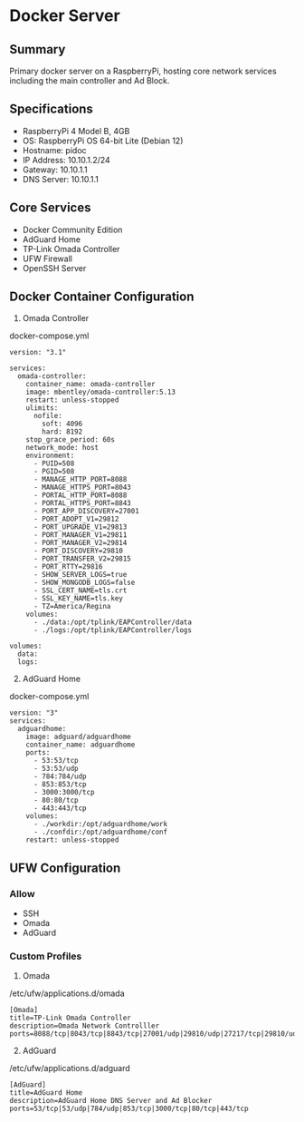 # Docker Server

## Summary

Primary docker server on a RaspberryPi, hosting core network services including the main controller and Ad Block.

## Specifications

- RaspberryPi 4 Model B, 4GB
- OS: RaspberryPi OS 64-bit Lite (Debian 12)
- Hostname: pidoc
- IP Address: 10.10.1.2/24
- Gateway: 10.10.1.1
- DNS Server: 10.10.1.1

## Core Services

- Docker Community Edition
- AdGuard Home
- TP-Link Omada Controller
- UFW Firewall
- OpenSSH Server

## Docker Container Configuration

1. Omada Controller

docker-compose.yml

```
version: "3.1"

services:
  omada-controller:
    container_name: omada-controller
    image: mbentley/omada-controller:5.13
    restart: unless-stopped
    ulimits:
      nofile:
        soft: 4096
        hard: 8192
    stop_grace_period: 60s
    network_mode: host
    environment:
      - PUID=508
      - PGID=508
      - MANAGE_HTTP_PORT=8088
      - MANAGE_HTTPS_PORT=8043
      - PORTAL_HTTP_PORT=8088
      - PORTAL_HTTPS_PORT=8843
      - PORT_APP_DISCOVERY=27001
      - PORT_ADOPT_V1=29812
      - PORT_UPGRADE_V1=29813
      - PORT_MANAGER_V1=29811
      - PORT_MANAGER_V2=29814
      - PORT_DISCOVERY=29810
      - PORT_TRANSFER_V2=29815
      - PORT_RTTY=29816
      - SHOW_SERVER_LOGS=true
      - SHOW_MONGODB_LOGS=false
      - SSL_CERT_NAME=tls.crt
      - SSL_KEY_NAME=tls.key
      - TZ=America/Regina
    volumes:
      - ./data:/opt/tplink/EAPController/data
      - ./logs:/opt/tplink/EAPController/logs

volumes:
  data:
  logs:
```

2. AdGuard Home

docker-compose.yml

```
version: "3"
services:
  adguardhome:
    image: adguard/adguardhome
    container_name: adguardhome
    ports:
      - 53:53/tcp
      - 53:53/udp
      - 784:784/udp
      - 853:853/tcp
      - 3000:3000/tcp
      - 80:80/tcp
      - 443:443/tcp
    volumes:
      - ./workdir:/opt/adguardhome/work
      - ./confdir:/opt/adguardhome/conf
    restart: unless-stopped
```

## UFW Configuration

### Allow

- SSH
- Omada
- AdGuard

### Custom Profiles

1. Omada

/etc/ufw/applications.d/omada

```
[Omada]
title=TP-Link Omada Controller
description=Omada Network Controlller
ports=8088/tcp|8043/tcp|8843/tcp|27001/udp|29810/udp|27217/tcp|29810/udp|29811:29816/tcp
```

2. AdGuard

/etc/ufw/applications.d/adguard

```
[AdGuard]
title=AdGuard Home
description=AdGuard Home DNS Server and Ad Blocker
ports=53/tcp|53/udp|784/udp|853/tcp|3000/tcp|80/tcp|443/tcp
```
